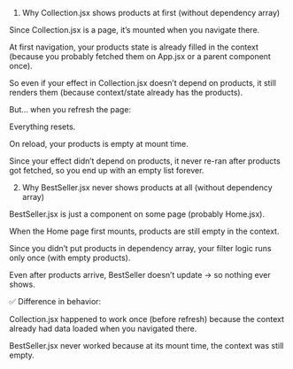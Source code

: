 1. Why Collection.jsx shows products at first (without dependency array)

Since Collection.jsx is a page, it’s mounted when you navigate there.

At first navigation, your products state is already filled in the context (because you probably fetched them on App.jsx or a parent component once).

So even if your effect in Collection.jsx doesn’t depend on products, it still renders them (because context/state already has the products).

But… when you refresh the page:

Everything resets.

On reload, your products is empty at mount time.

Since your effect didn’t depend on products, it never re-ran after products got fetched, so you end up with an empty list forever.

2. Why BestSeller.jsx never shows products at all (without dependency array)

BestSeller.jsx is just a component on some page (probably Home.jsx).

When the Home page first mounts, products are still empty in the context.

Since you didn’t put products in dependency array, your filter logic runs only once (with empty products).

Even after products arrive, BestSeller doesn’t update → so nothing ever shows.

✅ Difference in behavior:

Collection.jsx happened to work once (before refresh) because the context already had data loaded when you navigated there.

BestSeller.jsx never worked because at its mount time, the context was still empty.